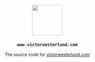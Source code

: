 <div align="center">
  <img width="100px" src="https://storage.googleapis.com/public.victorwesterlund.com/github/VictorWesterlund/victorwesterlund.com/vw.svg"/>
  <h3><strong><code>www.victorwesterlund.com</code></strong></h3>
  <p>The source code for <a href="https://victorwesterlund.com">victorwesterlund.com</a></p>
</div>
